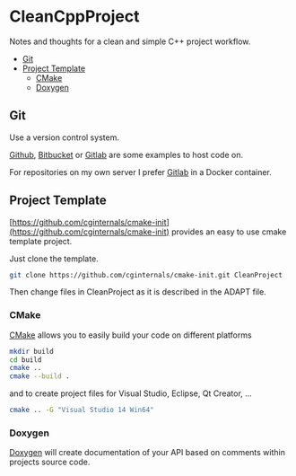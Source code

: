 # CleanCppProject
Notes and thoughts for a clean and simple C++ project workflow.

- [Git](#git)
- [Project Template](#project-template)
  - [CMake](#cmake)
  - [Doxygen](#doxygen)

## Git

Use a version control system.

[Github](https://github.com/), [Bitbucket](https://bitbucket.org/) or [Gitlab](https://about.gitlab.com/) are some examples to host code on.

For repositories on my own server I prefer [Gitlab](https://hub.docker.com/r/gitlab/gitlab-ce/) in a Docker container.

## Project Template

[https://github.com/cginternals/cmake-init](https://github.com/cginternals/cmake-init) provides an easy to use cmake template project.

Just clone the template.

```bash
git clone https://github.com/cginternals/cmake-init.git CleanProject
```

Then change files in CleanProject as it is described in the ADAPT file.

### CMake

[CMake](https://cmake.org/) allows you to easily build your code on different platforms

```bash
mkdir build
cd build
cmake ..
cmake --build .
```

 and to create project files for Visual Studio, Eclipse, Qt Creator, ...

```bash
cmake .. -G "Visual Studio 14 Win64"
```

### Doxygen

[Doxygen](http://doxygen.org) will create documentation of your API based on comments within projects source code.


